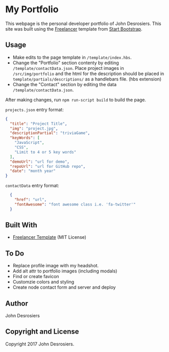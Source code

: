 # My Portfolio
This webpage is the personal developer portfolio of John Desrosiers. This site was built using the [Freelancer](https://startbootstrap.com/template-overviews/freelancer/) template from [Start Bootstrap](https://startbootstrap.com/).

## Usage
* Make edits to the page template in `/template/index.hbs`.
* Change the "Portfolio" section contenty by editing `/template/contactData.json`. Place project images in `/src/img/portfolio` and the html for the description should be placed in `template/partials/descriptions/` as a handlebars file. (hbs extension)
* Change the "Contact" section by editing the data `/template/contactData.json`.

After making changes, run `npm run-script build` to build the page.

`projects.json` entry format:
```json
{
  "title": "Project Title",
  "img": "project.jpg",
  "descriptionPartial": "triviaGame",
  "keyWords": [
    "JavaScript",
    "CSS",
    "Limit to 4 or 5 key words"
  ],
  "demoUrl": "url for demo",
  "repoUrl": "url for GitHub repo",
  "date": "month year"
}
```

`contactData` entry format:
```json
  { 
    "href": "url",
    "fontAwesome": "font awesome class i.e. 'fa-twitter'"
  }
```

## Built With
* [Freelancer Template](https://startbootstrap.com/template-overviews/freelancer/) (MIT License)

## To Do
* Replace profile image with my headshot.
* Add alt attr to portfolio images (including modals)
* Find or create favicon
* Customzie colors and styling
* Create node contact form and server and deploy

## Author
John Desrosiers

## Copyright and License
Copyright 2017 John Desrosiers.
